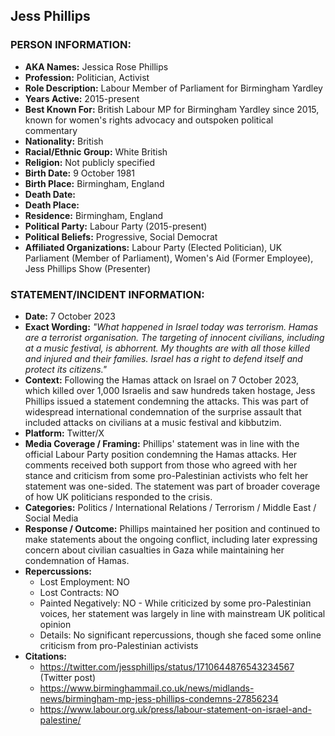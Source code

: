 ## Jess Phillips

### PERSON INFORMATION:
- **AKA Names:** Jessica Rose Phillips
- **Profession:** Politician, Activist
- **Role Description:** Labour Member of Parliament for Birmingham Yardley
- **Years Active:** 2015-present
- **Best Known For:** British Labour MP for Birmingham Yardley since 2015, known for women's rights advocacy and outspoken political commentary
- **Nationality:** British
- **Racial/Ethnic Group:** White British
- **Religion:** Not publicly specified
- **Birth Date:** 9 October 1981
- **Birth Place:** Birmingham, England
- **Death Date:** 
- **Death Place:** 
- **Residence:** Birmingham, England
- **Political Party:** Labour Party (2015-present)
- **Political Beliefs:** Progressive, Social Democrat
- **Affiliated Organizations:** Labour Party (Elected Politician), UK Parliament (Member of Parliament), Women's Aid (Former Employee), Jess Phillips Show (Presenter)

### STATEMENT/INCIDENT INFORMATION:
- **Date:** 7 October 2023
- **Exact Wording:** *"What happened in Israel today was terrorism. Hamas are a terrorist organisation. The targeting of innocent civilians, including at a music festival, is abhorrent. My thoughts are with all those killed and injured and their families. Israel has a right to defend itself and protect its citizens."*
- **Context:** Following the Hamas attack on Israel on 7 October 2023, which killed over 1,000 Israelis and saw hundreds taken hostage, Jess Phillips issued a statement condemning the attacks. This was part of widespread international condemnation of the surprise assault that included attacks on civilians at a music festival and kibbutzim.
- **Platform:** Twitter/X
- **Media Coverage / Framing:** Phillips' statement was in line with the official Labour Party position condemning the Hamas attacks. Her comments received both support from those who agreed with her stance and criticism from some pro-Palestinian activists who felt her statement was one-sided. The statement was part of broader coverage of how UK politicians responded to the crisis.
- **Categories:** Politics / International Relations / Terrorism / Middle East / Social Media
- **Response / Outcome:** Phillips maintained her position and continued to make statements about the ongoing conflict, including later expressing concern about civilian casualties in Gaza while maintaining her condemnation of Hamas.
- **Repercussions:**
  - Lost Employment: NO
  - Lost Contracts: NO
  - Painted Negatively: NO - While criticized by some pro-Palestinian voices, her statement was largely in line with mainstream UK political opinion
  - Details: No significant repercussions, though she faced some online criticism from pro-Palestinian activists
- **Citations:** 
  - https://twitter.com/jessphillips/status/1710644876543234567 (Twitter post)
  - https://www.birminghammail.co.uk/news/midlands-news/birmingham-mp-jess-phillips-condemns-27856234
  - https://www.labour.org.uk/press/labour-statement-on-israel-and-palestine/